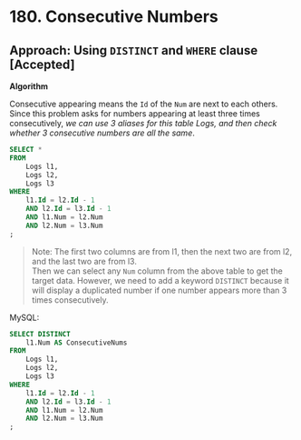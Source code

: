 # 180. Consecutive Numbers

## Approach: Using `DISTINCT` and `WHERE` clause [Accepted]

**Algorithm**

Consecutive appearing means the `Id` of the `Num` are next to each others. Since this problem asks for numbers appearing at least three times consecutively, _we can use 3 aliases for this table Logs, and then check whether 3 consecutive numbers are all the same_.

```sql
SELECT *
FROM
    Logs l1,
    Logs l2,
    Logs l3
WHERE
    l1.Id = l2.Id - 1
    AND l2.Id = l3.Id - 1
    AND l1.Num = l2.Num
    AND l2.Num = l3.Num
;
```

> Note: The first two columns are from l1, then the next two are from l2, and the last two are from l3.					
Then we can select any `Num` column from the above table to get the target data. However, we need to add a keyword `DISTINCT` because it will display a duplicated number if one number appears more than 3 times consecutively.

MySQL:

```sql
SELECT DISTINCT
    l1.Num AS ConsecutiveNums
FROM
    Logs l1,
    Logs l2,
    Logs l3
WHERE
    l1.Id = l2.Id - 1
    AND l2.Id = l3.Id - 1
    AND l1.Num = l2.Num
    AND l2.Num = l3.Num
;
```
